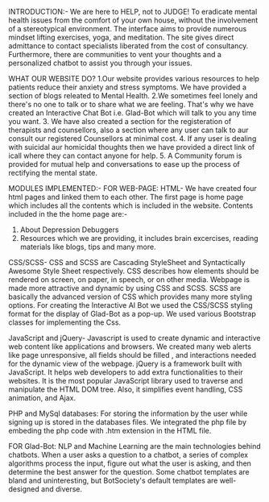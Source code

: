 INTRODUCTION:-
We are here to HELP, not to JUDGE!
To eradicate mental health issues from the comfort of your own house, without the involvement of a stereotypical environment. The interface aims to provide numerous mindset lifting exercises, yoga, and meditation. The site gives direct admittance to contact specialists liberated from the cost of consultancy. Furthermore, there are communities to vent your thoughts and a personalized chatbot to assist you through your issues.

WHAT OUR WEBSITE DO?
1.Our website provides various resources to help patients reduce their anxiety and stress symptoms. We have provided a section of blogs releated to Mental Health.
2.We sometimes feel lonely and there's no one to talk or to share what we are feeling. That's why we have created an Interactive Chat Bot i.e. Glad-Bot which will talk to you any time you want.
3. We have also created a section for the registeration of therapists and counsellors, also a section where any user can talk to aur consult our registered Counsellors at minimal cost.
4. If any user is dealing with suicidal aur homicidal thoughts then we have provided a direct link of icall where they can contact anyone for help.
5. A Community forum is provided for mutual help and conversations to ease up the process of rectifying the mental state.


MODULES IMPLEMENTED:-
FOR WEB-PAGE:
HTML- We have created four html pages and linked them to each other. The first page is home page which includes all the contents which is included in the website.
Contents included in the the home page are:-
1. About Depression Debuggers
2. Resources which we are providing, it includes brain excercises, reading materials like blogs, tips and many more.

CSS/SCSS- CSS and SCSS are Cascading StyleSheet and Syntactically Awesome Style Sheet respectively. CSS describes how elements should be rendered on screen, on paper, in speech, or on other media. Webpage is made more attractive and dynamic by using CSS and SCSS. SCSS are basically the advanced version of CSS which provides many more styling options. 
For creating the Interactive AI Bot we used the CSS/SCSS styling format for the display of Glad-Bot as a pop-up.
We used various Bootstrap classes for implementing the Css.

JavaScript and jQuery- Javascript is used to create dynamic and interactive web content like applications and browsers. We created many web alerts like page unresponsive, all fields should be filled , and interactions needed for the dynamic view of the webpage.
jQuery is a framework built with JavaScript. It helps web developers to add extra functionalities to their websites. It is the most popular JavaScript library used to traverse and manipulate the HTML DOM tree. Also, it simplifies event handling, CSS animation, and Ajax.

PHP and MySql databases: For storing the information by the user while signing up is stored in the databases files. We integrated the php file by embeding the php code with .htm extension in the HTML file. 


FOR Glad-Bot:
NLP and Machine Learning are the main technologies behind chatbots. When a user asks a question to a chatbot, a series of complex algorithms process the input, figure out what the user is asking, and then determine the best answer for the question.
Some chatbot templates are bland and uninteresting, but BotSociety's default templates are well-designed and diverse.
